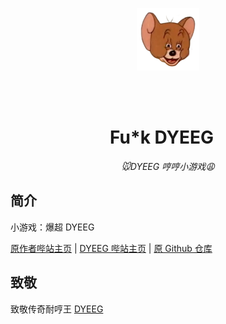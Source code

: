 <p align="center">
  <a href="https://xingye.me/game/eatkano"><img src="https://raw.githubusercontent.com/Tor-bilibili/Fu-kDYEEG/main/DYEEG_icon_100.png" width="100" height="100" alt="EatKano"></a>
</p>    
<div align="center">    

# Fu*k DYEEG    

_🐭DYEEG 哼哼小游戏😩_

</div>


## 简介

小游戏：爆超 DYEEG

[原作者哔站主页](https://space.bilibili.com/316381099)
|
[DYEEG 哔站主页](https://space.bilibili.com/1953567845)
|
[原 Github 仓库](https://github.com/arcxingye/EatKano)

## 致敬

致敬传奇耐哼王 [DYEEG](https://space.bilibili.com/1953567845)
